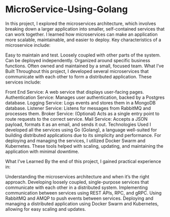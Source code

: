 # MicroService-Using-Golang

In this project, I explored the microservices architecture, which involves breaking down a larger application into smaller, self-contained services that can work together. I learned how microservices can make an application more scalable, maintainable, and easier to deploy. Key characteristics of a microservice include:

Easy to maintain and test.
Loosely coupled with other parts of the system.
Can be deployed independently.
Organized around specific business functions.
Often owned and maintained by a small, focused team.
What I’ve Built
Throughout this project, I developed several microservices that communicate with each other to form a distributed application. These services include:

Front End Service: A web service that displays user-facing pages.
Authentication Service: Manages user authentication, backed by a Postgres database.
Logging Service: Logs events and stores them in a MongoDB database.
Listener Service: Listens for messages from RabbitMQ and processes them.
Broker Service: (Optional) Acts as a single entry point to route requests to the correct service.
Mail Service: Accepts a JSON payload, formats it as an email, and sends it out.
Technologies Used
I developed all the services using Go (Golang), a language well-suited for building distributed applications due to its simplicity and performance. For deploying and managing the services, I utilized Docker Swarm and Kubernetes. These tools helped with scaling, updating, and maintaining the application with minimal downtime.

What I’ve Learned
By the end of this project, I gained practical experience in:

Understanding the microservices architecture and when it’s the right approach.
Developing loosely coupled, single-purpose services that communicate with each other in a distributed system.
Implementing communication between services using REST APIs, RPC, and gRPC.
Using RabbitMQ and AMQP to push events between services.
Deploying and managing a distributed application using Docker Swarm and Kubernetes, allowing for easy scaling and updates.
